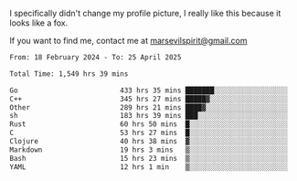 I specifically didn't change my profile picture, I really like this because it looks like a fox.

If you want to find me, contact me at marsevilspirit@gmail.com

<!--START_SECTION:waka-->

```txt
From: 18 February 2024 - To: 25 April 2025

Total Time: 1,549 hrs 39 mins

Go                         433 hrs 35 mins ███████░░░░░░░░░░░░░░░░░░   27.98 %
C++                        345 hrs 27 mins █████▓░░░░░░░░░░░░░░░░░░░   22.29 %
Other                      289 hrs 21 mins ████▓░░░░░░░░░░░░░░░░░░░░   18.67 %
sh                         183 hrs 39 mins ███░░░░░░░░░░░░░░░░░░░░░░   11.85 %
Rust                       60 hrs 50 mins  █░░░░░░░░░░░░░░░░░░░░░░░░   03.93 %
C                          53 hrs 27 mins  █░░░░░░░░░░░░░░░░░░░░░░░░   03.45 %
Clojure                    40 hrs 38 mins  ▓░░░░░░░░░░░░░░░░░░░░░░░░   02.62 %
Markdown                   19 hrs 3 mins   ▒░░░░░░░░░░░░░░░░░░░░░░░░   01.23 %
Bash                       15 hrs 23 mins  ▒░░░░░░░░░░░░░░░░░░░░░░░░   00.99 %
YAML                       12 hrs 1 min    ▒░░░░░░░░░░░░░░░░░░░░░░░░   00.78 %
```

<!--END_SECTION:waka-->
